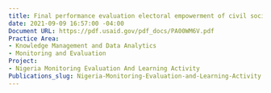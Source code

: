 ```yaml
---
title: Final performance evaluation electoral empowerment of civil society program
date: 2021-09-09 16:57:00 -04:00
Document URL: https://pdf.usaid.gov/pdf_docs/PA00WM6V.pdf
Practice Area:
- Knowledge Management and Data Analytics
- Monitoring and Evaluation
Project:
- Nigeria Monitoring Evaluation And Learning Activity
Publications_slug: Nigeria-Monitoring-Evaluation-and-Learning-Activity
---
```


